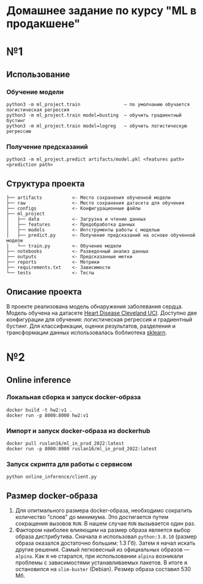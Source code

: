 # Домашнее задание по курсу "ML в продакшене"
# №1
## Использование
### Обучение модели
```
python3 -m ml_project.train                — по умолчанию обучается логистическая регрессия            
python3 -m ml_project.train model=busting  — обучить градиентный бустинг
python3 -m ml_project.train model=logreg   — обучить логистическую регрессию
```
### Получение предсказаний
```
python3 -m ml_project.predict artifacts/model.pkl <features path> <prediction path>
```
## Структура проекта
```
├── artifacts           <- Место сохранения обученной модели
├── raw                 <- Место сохранения датасета для обучения 
├── configs             <- Конфигурационные файлы
├── ml_project          
│   ├── data            <- Загрузка и чтение данных
│   ├── features        <- Предобработка данных
│   ├── models          <- Интструменты работы с моделью
│   ├── predict.py      <- Получение предсказаний на основе обученной модели
│   └── train.py        <- Обучение модели
├── notebooks           <- Разведочный анализ данных
├── outputs             <- Предсказанные метки
├── reports             <- Метрики
├── requirements.txt    <- Зависимости
└── tests               <- Тесты
```
## Описание проекта
В проекте реализована модель обнаружения заболевания сердца. Модель обучена на датасете [Heart Disease Cleveland UCI](https://www.kaggle.com/datasets/cherngs/heart-disease-cleveland-uci). Доступно две конфигурации для обучения: логистическая регрессия и градиентный бустинг. Для классификации, оценки результатов, разделения и трансформации данных использовалась боблиотека [sklearn](https://scikit-learn.org/stable/index.html).
# №2
## Online inference
### Локальная сборка и запуск docker-образа
```
docker build -t hw2:v1 .
docker run -p 8000:8000 hw2:v1
```
### Импорт и запуск docker-образа из dockerhub
```
docker pull ruslan16/ml_in_prod_2022:latest
docker run -p 8000:8000 ruslan16/ml_in_prod_2022:latest
```
### Запуск скрипта для работы с сервисом
```
python online_inference/client.py
```
## Размер docker-образа
1. Для опитмального размера docker-образа, необходимо сократить количество "слоев" до минимума. Это достигается путем сокращения вызовов `RUN`. В нашем случае `RUN` вызывается один раз.
2. Фактором наиболее влияющим на размер образа является выбор образа дистрибутива. Сначала я использовал `python:3.8.10` (размер образа оказался достаточно большим: 1.3 Гб). Затем я начал искать другие решения. Самый легковесный из официальных образов — `alpina`. Как я не старался, при использовании `alpina` возникали проблемы с зависимостями устанавливаемых пакетов. В итоге я остановился на `slim-buster` (Debian). Резмер образа составил 530 Мб.
